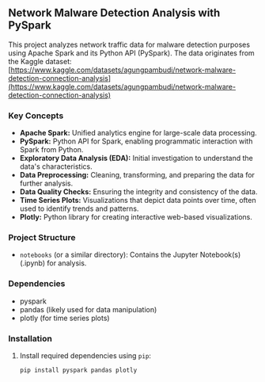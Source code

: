 ## Network Malware Detection Analysis with PySpark

This project analyzes network traffic data for malware detection purposes using Apache Spark and its Python API (PySpark). The data originates from the Kaggle dataset: [https://www.kaggle.com/datasets/agungpambudi/network-malware-detection-connection-analysis](https://www.kaggle.com/datasets/agungpambudi/network-malware-detection-connection-analysis)

### Key Concepts

* **Apache Spark:** Unified analytics engine for large-scale data processing.
* **PySpark:** Python API for Spark, enabling programmatic interaction with Spark from Python.
* **Exploratory Data Analysis (EDA):** Initial investigation to understand the data's characteristics.
* **Data Preprocessing:** Cleaning, transforming, and preparing the data for further analysis.
* **Data Quality Checks:** Ensuring the integrity and consistency of the data.
* **Time Series Plots:** Visualizations that depict data points over time, often used to identify trends and patterns.
* **Plotly:** Python library for creating interactive web-based visualizations.

### Project Structure

- `notebooks` (or a similar directory): Contains the Jupyter Notebook(s) (.ipynb) for analysis.

### Dependencies

- pyspark
- pandas (likely used for data manipulation)
- plotly (for time series plots)

### Installation

1. Install required dependencies using `pip`:

   ```bash
   pip install pyspark pandas plotly
```